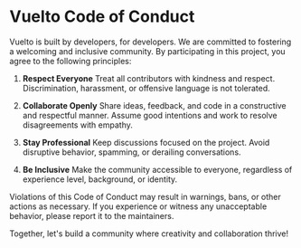 # Vuelto Code of Conduct

Vuelto is built by developers, for developers. We are committed to fostering a welcoming and inclusive community. By participating in this project, you agree to the following principles:  

1. **Respect Everyone**
Treat all contributors with kindness and respect. Discrimination, harassment, or offensive language is not tolerated.  

2. **Collaborate Openly**
 Share ideas, feedback, and code in a constructive and respectful manner. Assume good intentions and work to resolve disagreements with empathy.  

3. **Stay Professional**
 Keep discussions focused on the project. Avoid disruptive behavior, spamming, or derailing conversations.  

4. **Be Inclusive**
 Make the community accessible to everyone, regardless of experience level, background, or identity.  

Violations of this Code of Conduct may result in warnings, bans, or other actions as necessary. If you experience or witness any unacceptable behavior, please report it to the maintainers.  

Together, let's build a community where creativity and collaboration thrive!
